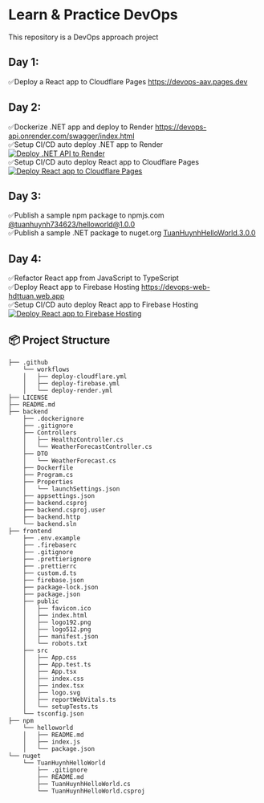 # Learn & Practice DevOps

This repository is a DevOps approach project

## Day 1:

✅Deploy a React app to Cloudflare Pages https://devops-aav.pages.dev

## Day 2:

✅Dockerize .NET app and deploy to Render https://devops-api.onrender.com/swagger/index.html</br>
✅Setup CI/CD auto deploy .NET app to Render [![Deploy .NET API to Render](https://github.com/huynhducthanhtuan/devops/actions/workflows/deploy-render.yml/badge.svg)](https://github.com/huynhducthanhtuan/devops/actions/workflows/deploy-render.yml)</br>
✅Setup CI/CD auto deploy React app to Cloudflare Pages [![Deploy React app to Cloudflare Pages](https://github.com/huynhducthanhtuan/devops/actions/workflows/deploy-cloudflare.yml/badge.svg)](https://github.com/huynhducthanhtuan/devops/actions/workflows/deploy-cloudflare.yml)

## Day 3:

✅Publish a sample npm package to npmjs.com [@tuanhuynh734623/helloworld@1.0.0](https://www.npmjs.com/package/@tuanhuynh734623/helloworld)</br>
✅Publish a sample .NET package to nuget.org [TuanHuynhHelloWorld.3.0.0](https://www.nuget.org/packages/TuanHuynhHelloWorld/)

## Day 4:

✅Refactor React app from JavaScript to TypeScript</br>
✅Deploy React app to Firebase Hosting https://devops-web-hdttuan.web.app</br>
✅Setup CI/CD auto deploy React app to Firebase Hosting [![Deploy React app to Firebase Hosting](https://github.com/huynhducthanhtuan/devops/actions/workflows/deploy-firebase.yml/badge.svg)](https://github.com/huynhducthanhtuan/devops/actions/workflows/deploy-firebase.yml)

## 📦 Project Structure

```text
├── .github
    └── workflows
    │   ├── deploy-cloudflare.yml
    │   ├── deploy-firebase.yml
    │   └── deploy-render.yml
├── LICENSE
├── README.md
├── backend
    ├── .dockerignore
    ├── .gitignore
    ├── Controllers
    │   ├── HealthzController.cs
    │   └── WeatherForecastController.cs
    ├── DTO
    │   └── WeatherForecast.cs
    ├── Dockerfile
    ├── Program.cs
    ├── Properties
    │   └── launchSettings.json
    ├── appsettings.json
    ├── backend.csproj
    ├── backend.csproj.user
    ├── backend.http
    └── backend.sln
├── frontend
    ├── .env.example
    ├── .firebaserc
    ├── .gitignore
    ├── .prettierignore
    ├── .prettierrc
    ├── custom.d.ts
    ├── firebase.json
    ├── package-lock.json
    ├── package.json
    ├── public
    │   ├── favicon.ico
    │   ├── index.html
    │   ├── logo192.png
    │   ├── logo512.png
    │   ├── manifest.json
    │   └── robots.txt
    ├── src
    │   ├── App.css
    │   ├── App.test.ts
    │   ├── App.tsx
    │   ├── index.css
    │   ├── index.tsx
    │   ├── logo.svg
    │   ├── reportWebVitals.ts
    │   └── setupTests.ts
    └── tsconfig.json
├── npm
    └── helloworld
    │   ├── README.md
    │   ├── index.js
    │   └── package.json
└── nuget
    └── TuanHuynhHelloWorld
        ├── .gitignore
        ├── README.md
        ├── TuanHuynhHelloWorld.cs
        └── TuanHuynhHelloWorld.csproj
```
